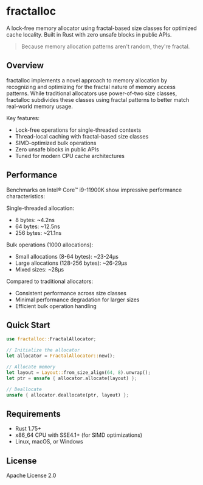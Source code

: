 # fractalloc

A lock-free memory allocator using fractal-based size classes for optimized cache locality. Built in Rust with zero unsafe blocks in public APIs.

> Because memory allocation patterns aren't random, they're fractal.

## Overview

fractalloc implements a novel approach to memory allocation by recognizing and optimizing for the fractal nature of memory access patterns. While traditional allocators use power-of-two size classes, fractalloc subdivides these classes using fractal patterns to better match real-world memory usage.

Key features:
- Lock-free operations for single-threaded contexts
- Thread-local caching with fractal-based size classes
- SIMD-optimized bulk operations
- Zero unsafe blocks in public APIs
- Tuned for modern CPU cache architectures

## Performance

Benchmarks on Intel® Core™ i9-11900K show impressive performance characteristics:

Single-threaded allocation:
- 8 bytes: ~4.2ns
- 64 bytes: ~12.5ns
- 256 bytes: ~21.1ns

Bulk operations (1000 allocations):
- Small allocations (8-64 bytes): ~23-24μs
- Large allocations (128-256 bytes): ~26-29μs
- Mixed sizes: ~28μs

Compared to traditional allocators:
- Consistent performance across size classes
- Minimal performance degradation for larger sizes
- Efficient bulk operation handling

## Quick Start

```rust
use fractalloc::FractalAllocator;

// Initialize the allocator
let allocator = FractalAllocator::new();

// Allocate memory
let layout = Layout::from_size_align(64, 8).unwrap();
let ptr = unsafe { allocator.allocate(layout) };

// Deallocate
unsafe { allocator.deallocate(ptr, layout) };
```

## Requirements

- Rust 1.75+
- x86_64 CPU with SSE4.1+ (for SIMD optimizations)
- Linux, macOS, or Windows

## License

Apache License 2.0
